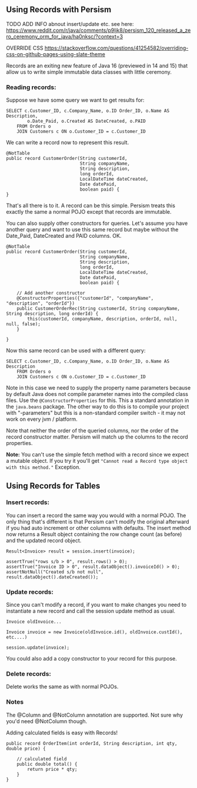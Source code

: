 ## Using Records with Persism

TODO ADD INFO  abnout insert/update etc.
see here:
https://www.reddit.com/r/java/comments/p9ljk8/persism_120_released_a_zero_ceremony_orm_for_java/ha0nksc/?context=3

OVERRIDE CSS https://stackoverflow.com/questions/41254582/overriding-css-on-github-pages-using-slate-theme

Records are an exiting new feature of Java 16 (previewed in 14 and 15) that allow us to write simple immutable 
data classes with little ceremony. 

### Reading records:

Suppose we have some query we want to get results for: 
```
SELECT c.Customer_ID, c.Company_Name, o.ID Order_ID, o.Name AS Description, 
        o.Date_Paid, o.Created AS DateCreated, o.PAID      
    FROM Orders o
    JOIN Customers c ON o.Customer_ID = c.Customer_ID
```

We can write a record now to represent this result. 
```
@NotTable
public record CustomerOrder(String customerId, 
                            String companyName, 
                            String description, 
                            long orderId,
                            LocalDateTime dateCreated, 
                            Date datePaid, 
                            boolean paid) {
}
```
That's all there is to it. A record can be this simple. Persism treats this exactly the same a normal POJO except that
records are immutable. 

You can also supply other constructors for queries. Let's assume you have another query and want to use this same record
but maybe without the Date_Paid, DateCreated and PAID columns. OK.

```
@NotTable
public record CustomerOrder(String customerId, 
                            String companyName, 
                            String description, 
                            long orderId,
                            LocalDateTime dateCreated, 
                            Date datePaid, 
                            boolean paid) {
                            
    // Add another constructor
    @ConstructorProperties({"customerId", "companyName", "description", "orderId"})
    public CustomerOrderRec(String customerId, String companyName, String description, long orderId) {
        this(customerId, companyName, description, orderId, null, null, false);
    }
                           
}
```
Now this same record can be used with a different query:

```
SELECT c.Customer_ID, c.Company_Name, o.ID Order_ID, o.Name AS Description 
    FROM Orders o
    JOIN Customers c ON o.Customer_ID = c.Customer_ID
```
Note in this case we need to supply the property name parameters because by default Java does not compile parameter names 
into the compiled class files. Use the ```@ConstructorProperties``` for this. This a standard annotation in the 
```java.beans``` package.  The other way to do this is to compile your project with "-parameters" but this is a 
non-standard compiler switch - it may not work on every jvm / platform.

Note that neither the order of the queried columns, nor the order of the record constructor matter. Persism will 
match up the columns to the record properties.

**Note:** You can't use the simple fetch method with a record since we expect a mutable object. If you try it 
you'll get ```"Cannot read a Record type object with this method."``` Exception.


## Using Records for Tables

### Insert records:

You can insert a record the same way you would with a normal POJO. The only thing that's different is that Persism
can't modify the original afterward if you had auto increment or other columns with defaults. The insert method now
returns a Result object containing the row change count (as before) and the updated record object.

```
Result<Invoice> result = session.insert(invoice);

assertTrue("rows s/b > 0", result.rows() > 0);
assertTrue("Invoice ID > 0", result.dataObject().invoiceId() > 0);
assertNotNull("Created s/b not null", result.dataObject().dateCreated());
```

### Update records:

Since you can't modify a record, if you want to make changes you need to instantiate a new record and call
the session update method as usual.
```
Invoice oldInvoice...

Invoice invoice = new Invoice(oldInvoice.id(), oldInvoice.custId(), etc....)

session.update(invoice);
```

You could also add a copy constructor to your record for this purpose.



### Delete records:

Delete works the same as with normal POJOs.

### Notes

The @Column and @NotColumn annotation are supported. Not sure why you'd need @NotColumn though.

Adding calculated fields is easy with Records!

```
public record OrderItem(int orderId, String description, int qty, double price) {

    // calculated field
    public double total() {
        return price * qty;
    }
}

```

